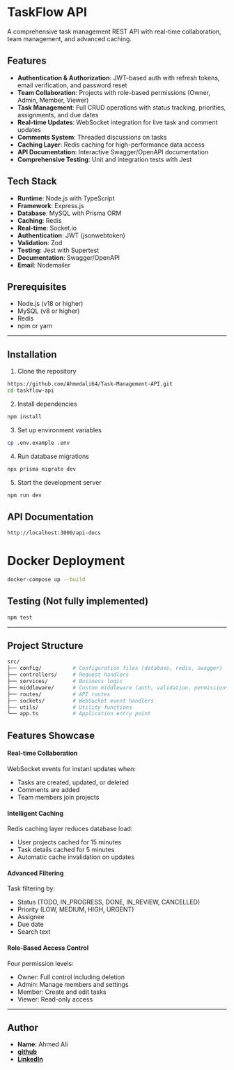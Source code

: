# TaskFlow API

A comprehensive task management REST API with real-time collaboration, team management, and advanced caching.

## Features

- **Authentication & Authorization**: JWT-based auth with refresh tokens, email verification, and password reset
- **Team Collaboration**: Projects with role-based permissions (Owner, Admin, Member, Viewer)
- **Task Management**: Full CRUD operations with status tracking, priorities, assignments, and due dates
- **Real-time Updates**: WebSocket integration for live task and comment updates
- **Comments System**: Threaded discussions on tasks
- **Caching Layer**: Redis caching for high-performance data access
- **API Documentation**: Interactive Swagger/OpenAPI documentation
- **Comprehensive Testing**: Unit and integration tests with Jest

## Tech Stack

- **Runtime**: Node.js with TypeScript
- **Framework**: Express.js
- **Database**: MySQL with Prisma ORM
- **Caching**: Redis
- **Real-time**: Socket.io
- **Authentication**: JWT (jsonwebtoken)
- **Validation**: Zod
- **Testing**: Jest with Supertest
- **Documentation**: Swagger/OpenAPI
- **Email**: Nodemailer

## Prerequisites

- Node.js (v18 or higher)
- MySQL (v8 or higher)
- Redis
- npm or yarn

---

## Installation

1. Clone the repository
```bash
https://github.com/Ahmedali64/Task-Management-API.git
cd taskflow-api
```
2. Install dependencies

```bash
npm install
```

3. Set up environment variables
```bash
cp .env.example .env
```

4. Run database migrations
```bash
npx prisma migrate dev
```

5. Start the development server

```bash
npm run dev
```

## API Documentation

```bash
http://localhost:3000/api-docs
```
# Docker Deployment

```bash
docker-compose up --build
```

## Testing (Not fully implemented)
```bash
npm test
```
---
##  Project Structure
```bash
src/
├── config/          # Configuration files (database, redis, swagger)
├── controllers/     # Request handlers
├── services/        # Business logic
├── middleware/      # Custom middleware (auth, validation, permissions)
├── routes/          # API routes
├── sockets/         # WebSocket event handlers
├── utils/           # Utility functions
└── app.ts           # Application entry point
```

## Features Showcase

#### Real-time Collaboration
WebSocket events for instant updates when:

* Tasks are created, updated, or deleted
* Comments are added
* Team members join projects

#### Intelligent Caching
Redis caching layer reduces database load:

* User projects cached for 15 minutes
* Task details cached for 5 minutes
* Automatic cache invalidation on updates

#### Advanced Filtering
Task filtering by:

* Status (TODO, IN_PROGRESS, DONE, IN_REVIEW, CANCELLED)
* Priority (LOW, MEDIUM, HIGH, URGENT)
* Assignee
* Due date
* Search text

#### Role-Based Access Control
Four permission levels:

* Owner: Full control including deletion
* Admin: Manage members and settings
* Member: Create and edit tasks
* Viewer: Read-only access

--- 
## Author
* **Name**: Ahmed Ali
*  [**github**](https://github.com/Ahmedali64)
*  [**LinkedIn**](www.linkedin.com/in/ahmed-ali-esmail)

